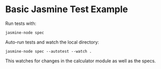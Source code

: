 # Basic Jasmine Test Example

Run tests with:

`jasmine-node spec`

Auto-run tests and watch the local directory:

```
jasmine-node spec --autotest --watch .
```

This watches for changes in the calculator module as well as the specs.
